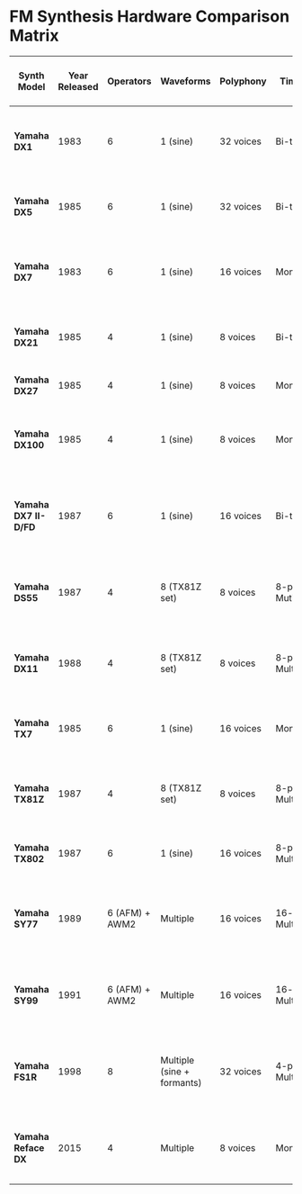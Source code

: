 # FM Synthesis Hardware Comparison Matrix

| **Synth Model**         | **Year Released** | **Operators**         | **Waveforms**              | **Polyphony** | **Timbrality**         | **Modulation Options**     | **Presets/User Patches**   | **Keybed**                                         | **Aftertouch**               | **Keys**       | **MIDI Capability** | **Receives Velocity over MIDI** | **Receives Aftertouch over MIDI** | **Effects**                              | **Notable Features**                                                       | **Data Sources**                                                                                     |
|-------------------------|-------------------|-----------------------|----------------------------|---------------|------------------------|----------------------------|----------------------------|---------------------------------------------------|------------------------------|---------------|---------------------|--------------------------------|--------------------------------------|-----------------------------------------|----------------------------------------------------------------------------|------------------------------------------------------------------------------------------------------|
| **Yamaha DX1**          | 1983             | 6                     | 1 (sine)                   | 32 voices     | Bi-timbral            | 32 fixed algorithms        | 64 internal                | Velocity-sensitive, weighted keys                  | Yes (Polyphonic)              | 73            | Yes                 | Yes                            | Yes (Polyphonic)                     | None                                    | Premium build, wooden keybed, LED display, one of the rarest DX synths      | [Vintage Synth Explorer](https://www.vintagesynth.com/yamaha/dx1)                                   |
| **Yamaha DX5**          | 1985             | 6                     | 1 (sine)                   | 32 voices     | Bi-timbral            | 32 fixed algorithms        | 64 internal                | Velocity-sensitive                                  | Yes (Channel)                | 76            | Yes                 | Yes                            | Yes (Channel)                        | None                                    | DX1 sound engine in a more affordable package                                     | [Vintage Synth Explorer](https://www.vintagesynth.com/yamaha/dx5)                                   |
| **Yamaha DX7**          | 1983             | 6                     | 1 (sine)                   | 16 voices     | Monotimbral           | 32 fixed algorithms        | 32 presets / 32 user       | Velocity-sensitive                                  | Yes (Channel)                | 61            | Yes                 | Yes                            | Yes (Channel)                        | None                                    | First commercial FM synth, MIDI support, metallic & glassy tones             | [Vintage Synth Explorer](https://www.vintagesynth.com/yamaha/dx7), [Wikipedia](https://en.wikipedia.org/wiki/Yamaha_DX7) |
| **Yamaha DX21**         | 1985             | 4                     | 1 (sine)                   | 8 voices      | Bi-timbral            | 8 fixed algorithms         | 32 presets / 32 user       | No velocity sensitivity                             | No                           | 61            | Yes                 | Yes                            | No                                   | Chorus                                  | Built-in chorus effect, budget-friendly FM synth                                | [Vintage Synth Explorer](https://www.vintagesynth.com/yamaha/dx21)                                 |
| **Yamaha DX27**         | 1985             | 4                     | 1 (sine)                   | 8 voices      | Monotimbral           | 8 fixed algorithms         | 96 presets / 32 user       | No velocity sensitivity                             | No                           | 61            | Yes                 | Yes                            | No                                   | None                                    | Compact DX21 without chorus                                                    | [Vintage Synth Explorer](https://www.vintagesynth.com/yamaha/dx27)                                 |
| **Yamaha DX100**        | 1985             | 4                     | 1 (sine)                   | 8 voices      | Monotimbral           | 8 fixed algorithms         | 192 presets / 24 user      | No velocity sensitivity                             | No                           | 49 (mini)     | Yes                 | Yes                            | No                                   | None                                    | Mini keys, battery-powered, popular for funk & bass sounds                    | [Vintage Synth Explorer](https://www.vintagesynth.com/yamaha/dx100)                                |
| **Yamaha DX7 II-D/FD**  | 1987             | 6                     | 1 (sine)                   | 16 voices     | Bi-timbral            | 32 fixed algorithms        | 64 internal / 64 cartridge | Velocity-sensitive                                  | Yes (Channel)                | 61            | Yes                 | Yes                            | Yes (Channel)                        | None                                    | Stereo output, fractional scaling, improved DAC, floppy disk on FD model      | [Vintage Synth Explorer](https://www.vintagesynth.com/yamaha/dx7iid-dx7iifd)                         |
| **Yamaha DS55**         | 1987             | 4                     | 8 (TX81Z set)              | 8 voices      | 8-part Mutitimbral    | Preset-based               | 200 presets (no user)      | Velocity-sensitive                                  | No                           | 61            | Yes                 | Yes                            | No                                   | Chorus, Reverb                          | Simplified FM synth, preset-based operation, built-in drum patterns           | [Yamaha Blackboxes](https://yamahablackboxes.com/collection/yamaha-ds55-synthesizer/)                                 |
| **Yamaha DX11**         | 1988             | 4                     | 8 (TX81Z set)              | 8 voices      | 8-part Multitimbral   | 8 fixed algorithms         | 128 presets / 32 user      | Velocity-sensitive                                  | Yes (Channel)                | 61            | Yes                 | Yes                            | Yes (Channel)                        | None                                    | Multitimbral, velocity & aftertouch-sensitive, unique FM presets              | [Vintage Synth Explorer](https://www.vintagesynth.com/yamaha/dx11)                                 |
| **Yamaha TX7**          | 1985             | 6                     | 1 (sine)                   | 16 voices     | Monotimbral           | 32 fixed algorithms        | 32 user (DX7-compatible)   | N/A (module)                                        | N/A                          | N/A           | Yes                 | Yes                            | No                                   | None                                    | DX7 in a desktop module, no front panel controls                                  | [Synth Ark](https://www.synthark.org/Yamaha/TX7.html)                                              |
| **Yamaha TX81Z**        | 1987             | 4                     | 8 (TX81Z set)              | 8 voices      | 8-part Multitimbral   | 8 fixed algorithms         | 128 presets / 32 user      | N/A (module)                                        | N/A                          | N/A           | Yes                 | Yes                            | Yes (Channel)                        | None                                    | First FM synth with selectable waveforms, punchy bass sounds                  | [Vintage Synth Explorer](https://www.vintagesynth.com/yamaha/tx81z)                                |
| **Yamaha TX802**        | 1987             | 6                     | 1 (sine)                   | 16 voices     | 8-part Multitimbral   | 32 fixed algorithms        | 128 presets / 64 user      | N/A (module)                                        | N/A                          | N/A           | Yes                 | Yes                            | Yes (Channel)                        | None                                    | Rackmount DX7 II with 8-part multitimbrality                                    | [Vintage Synth Explorer](https://www.vintagesynth.com/yamaha/tx802)                                |
| **Yamaha SY77**         | 1989             | 6 (AFM) + AWM2        | Multiple                   | 16 voices     | 16-part Multitimbral  | Free-routing AFM engine    | 64 presets / 64 user       | Velocity-sensitive                                  | Yes (Channel)                | 61            | Yes                 | Yes                            | Yes (Channel)                        | Chorus, Reverb                          | FM + sample-based synthesis (AWM2), built-in sequencer                         | [MIDERA Artist](https://www.midera-artist.com/yamaha-sy77/)                                        |
| **Yamaha SY99**         | 1991             | 6 (AFM) + AWM2        | Multiple                   | 16 voices     | 16-part Multitimbral  | Free-routing AFM engine    | 128 presets / 128 user     | Velocity-sensitive                                  | Yes (Channel)                | 76            | Yes                 | Yes                            | Yes (Channel)                        | Chorus, Reverb                          | Advanced sample import support, upgraded effects                                  | [Vintage Synth Explorer](https://www.vintagesynth.com/yamaha/sy99)                                 |
| **Yamaha FS1R**         | 1998             | 8                     | Multiple (sine + formants) | 32 voices     | 4-part Multitimbral   | FM + formant synthesis     | 1400+ presets / 512 user   | N/A (module)                                        | N/A                          | N/A           | Yes                 | Yes                            | Yes (Channel)                        | Reverb, EQ                              | Complex formant-based FM, deep programming, 8-operator synthesis                | [Synth Ark](https://www.synthark.org/Yamaha/FS1R.html)                                              |
| **Yamaha Reface DX**    | 2015             | 4                     | Multiple                   | 8 voices      | Monotimbral           | Free-routing FM            | 32 presets                 | Velocity-sensitive (mini keys)                      | No                           | 37 (mini)     | Yes                 | Yes                            | No                                   | Delay, Reverb                           | Compact FM synth with hands-on controls, built-in effects                      | [Synthtopia](https://www.synthtopia.com/content/2015/07/28/yamaha-reface-dx-vs-dx-7-mano-a-mano/)    |
